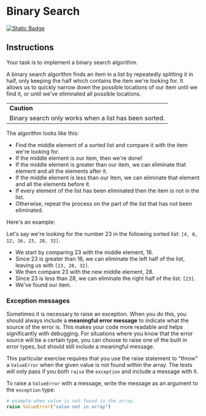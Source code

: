 # Binary Search
[![Static Badge](https://img.shields.io/badge/Link-To%20Exercise-blue)](https://exercism.org/tracks/python/exercises/binary-search)

## Instructions

Your task is to implement a binary search algorithm.

A binary search algorithm finds an item in a list by repeatedly splitting it in 
half, only keeping the half which contains the item we're looking for. It 
allows us to quickly narrow down the possible locations of our item until we 
find it, or until we've eliminated all possible locations.

<table>
    <tbody>
        <tr>
            <td><b>Caution</b></td>
        </tr>
        <tr>
            <td>Binary search only works when a list has been sorted.</td>
        </tr>
    </tbody>
</table>

The algorithm looks like this:

* Find the middle element of a sorted list and compare it with the item we're 
looking for.
* If the middle element is our item, then we're done!
* If the middle element is greater than our item, we can eliminate that element 
and all the elements after it.
* If the middle element is less than our item, we can eliminate that element 
and all the elements before it.
* If every element of the list has been eliminated then the item is not in the 
list.
* Otherwise, repeat the process on the part of the list that has not been 
eliminated.

Here's an example:

Let's say we're looking for the number 23 in the following sorted list: `[4, 8, 12, 16, 23, 28, 32]`.

* We start by comparing 23 with the middle element, 16.
* Since 23 is greater than 16, we can eliminate the left half of the list, 
leaving us with `[23, 28, 32]`.
* We then compare 23 with the new middle element, 28.
* Since 23 is less than 28, we can eliminate the right half of the list: `[23]`.
* We've found our item.

### Exception messages

Sometimes it is necessary to raise an exception. When you do this, you should 
always include a **meaningful error message** to indicate what the source of 
the error is. This makes your code more readable and helps significantly with 
debugging. For situations where you know that the error source will be a 
certain type, you can choose to raise one of the built in error types, but 
should still include a meaningful message.

This particular exercise requires that you use the raise statement to "throw" a 
`ValueError` when the given value is not found within the array. The tests will 
only pass if you both `raise` the `exception` and include a message with it.

To raise a `ValueError` with a message, write the message as an argument to the 
`exception` type:

```python
# example when value is not found in the array.
raise ValueError("value not in array")
```